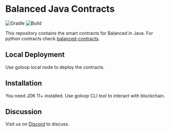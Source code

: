 # Balanced Java Contracts

![Gradle](https://img.shields.io/badge/gradle-7.3.3-blue) 
![Build](https://github.com/balancednetwork/balanced-java-contracts/workflows/push-main/badge.svg?branch=main)

This repository contains the smart contracts for Balanced in Java. For python contracts check [balanced-contracts](
https://github.com/balancednetwork/balanced-contracts). 

## Local Deployment

Use goloop local node to deploy the contracts.

## Installation

You need JDK 11+ installed. Use goloop CLI tool to interact with blockchain.

## Discussion

Visit us on [Discord](https://discord.gg/5EzEtP4XQE) to discuss.